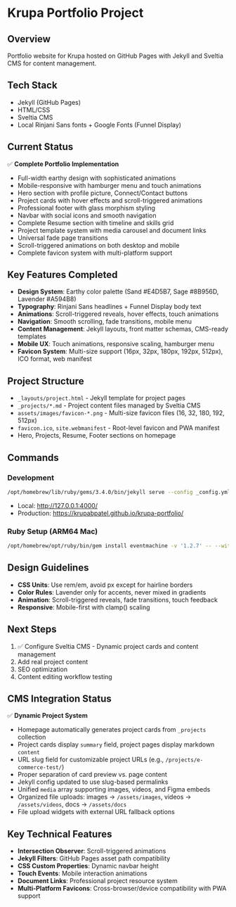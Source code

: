 # Krupa Portfolio Project

## Overview
Portfolio website for Krupa hosted on GitHub Pages with Jekyll and Sveltia CMS for content management.

## Tech Stack
- Jekyll (GitHub Pages)
- HTML/CSS
- Sveltia CMS
- Local Rinjani Sans fonts + Google Fonts (Funnel Display)

## Current Status
✅ **Complete Portfolio Implementation**
- Full-width earthy design with sophisticated animations
- Mobile-responsive with hamburger menu and touch animations
- Hero section with profile picture, Connect/Contact buttons
- Project cards with hover effects and scroll-triggered animations
- Professional footer with glass morphism styling
- Navbar with social icons and smooth navigation
- Complete Resume section with timeline and skills grid
- Project template system with media carousel and document links
- Universal fade page transitions
- Scroll-triggered animations on both desktop and mobile
- Complete favicon system with multi-platform support

## Key Features Completed
- **Design System**: Earthy color palette (Sand #E4D5B7, Sage #8B956D, Lavender #A594B8)
- **Typography**: Rinjani Sans headlines + Funnel Display body text
- **Animations**: Scroll-triggered reveals, hover effects, touch animations
- **Navigation**: Smooth scrolling, fade transitions, mobile menu
- **Content Management**: Jekyll layouts, front matter schemas, CMS-ready templates
- **Mobile UX**: Touch animations, responsive scaling, hamburger menu
- **Favicon System**: Multi-size support (16px, 32px, 180px, 192px, 512px), ICO format, web manifest

## Project Structure
- `_layouts/project.html` - Jekyll template for project pages
- `_projects/*.md` - Project content files managed by Sveltia CMS
- `assets/images/favicon-*.png` - Multi-size favicon files (16, 32, 180, 192, 512px)
- `favicon.ico`, `site.webmanifest` - Root-level favicon and PWA manifest
- Hero, Projects, Resume, Footer sections on homepage

## Commands
### Development
```bash
/opt/homebrew/lib/ruby/gems/3.4.0/bin/jekyll serve --config _config.yml,_config_dev.yml --force_polling
```
- Local: http://127.0.0.1:4000/
- Production: https://krupabpatel.github.io/krupa-portfolio/

### Ruby Setup (ARM64 Mac)
```bash
/opt/homebrew/opt/ruby/bin/gem install eventmachine -v '1.2.7' -- --with-cppflags="-I$(brew --prefix)/include -I$(xcrun --show-sdk-path)/usr/include/c++/v1" --with-ldflags="-L$(brew --prefix)/lib"
```

## Design Guidelines
- **CSS Units**: Use rem/em, avoid px except for hairline borders
- **Color Rules**: Lavender only for accents, never mixed in gradients
- **Animation**: Scroll-triggered reveals, fade transitions, touch feedback
- **Responsive**: Mobile-first with clamp() scaling

## Next Steps
1. ✅ Configure Sveltia CMS - Dynamic project cards and content management
2. Add real project content
3. SEO optimization
4. Content editing workflow testing

## CMS Integration Status
✅ **Dynamic Project System**
- Homepage automatically generates project cards from `_projects` collection
- Project cards display `summary` field, project pages display markdown `content`
- URL slug field for customizable project URLs (e.g., `/projects/e-commerce-test/`)
- Proper separation of card preview vs. page content
- Jekyll config updated to use slug-based permalinks
- Unified `media` array supporting images, videos, and Figma embeds
- Organized file uploads: images → `/assets/images`, videos → `/assets/videos`, docs → `/assets/docs`
- File upload widgets with external URL fallback options

## Key Technical Features
- **Intersection Observer**: Scroll-triggered animations
- **Jekyll Filters**: GitHub Pages asset path compatibility  
- **CSS Custom Properties**: Dynamic navbar height
- **Touch Events**: Mobile interaction animations
- **Document Links**: Professional project resource system
- **Multi-Platform Favicons**: Cross-browser/device compatibility with PWA support